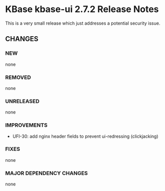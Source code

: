 # KBase kbase-ui 2.7.2 Release Notes

This is a very small release which just addresses a potential security issue.

## CHANGES

### NEW

none

### REMOVED

none

### UNRELEASED

none

### IMPROVEMENTS

- UFI-30: add nginx header fields to prevent ui-redressing (clickjacking)

### FIXES

none

### MAJOR DEPENDENCY CHANGES

none
